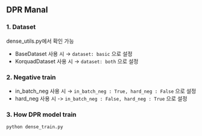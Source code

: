 ## DPR Manal

### 1. Dataset
dense_utils.py에서 확인 가능

* BaseDataset 사용 시 → `dataset: basic` 으로 설정
* KorquadDataset 사용 시 → `dataset: both` 으로 설정

### 2. Negative train

* in_batch_neg 사용 시 →   `in_batch_neg : True, hard_neg : False` 으로 설정
* hard_neg 사용 시 -> `in_batch_neg : False, hard_neg : True` 으로 설정


### 3. How DPR model train
```python dense_train.py```